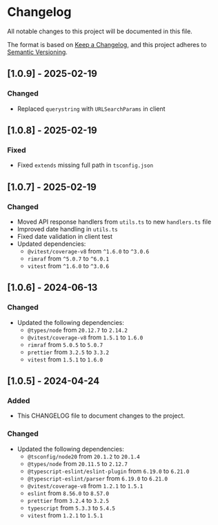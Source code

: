 # Changelog

All notable changes to this project will be documented in this file.

The format is based on [Keep a Changelog](https://keepachangelog.com/en/1.1.0/),
and this project adheres to [Semantic Versioning](https://semver.org/spec/v2.0.0.html).

## [1.0.9] - 2025-02-19

### Changed

- Replaced `querystring` with `URLSearchParams` in client

## [1.0.8] - 2025-02-19

### Fixed

- Fixed `extends` missing full path in `tsconfig.json`

## [1.0.7] - 2025-02-19

### Changed

- Moved API response handlers from `utils.ts` to new `handlers.ts` file
- Improved date handling in `utils.ts`
- Fixed date validation in client test
- Updated dependencies:
  - `@vitest/coverage-v8` from `^1.6.0` to `^3.0.6`
  - `rimraf` from `^5.0.7` to `^6.0.1`
  - `vitest` from `^1.6.0` to `^3.0.6`

## [1.0.6] - 2024-06-13

### Changed

- Updated the following dependencies:
  - `@types/node` from `20.12.7` to `2.14.2`
  - `@vitest/coverage-v8` from `1.5.1` to `1.6.0`
  - `rimraf` from `5.0.5` to `5.0.7`
  - `prettier` from `3.2.5` to `3.3.2`
  - `vitest` from `1.5.1` to `1.6.0`

## [1.0.5] - 2024-04-24

### Added

- This CHANGELOG file to document changes to the project.

### Changed

- Updated the following dependencies:
  - `@tsconfig/node20` from `20.1.2` to `20.1.4`
  - `@types/node` from `20.11.5` to `2.12.7`
  - `@typescript-eslint/eslint-plugin` from `6.19.0` to `6.21.0`
  - `@typescript-eslint/parser` from `6.19.0` to `6.21.0`
  - `@vitest/coverage-v8` from `1.2.1` to `1.5.1`
  - `eslint` from `8.56.0` to `8.57.0`
  - `prettier` from `3.2.4` to `3.2.5`
  - `typescript` from `5.3.3` to `5.4.5`
  - `vitest` from `1.2.1` to `1.5.1`
